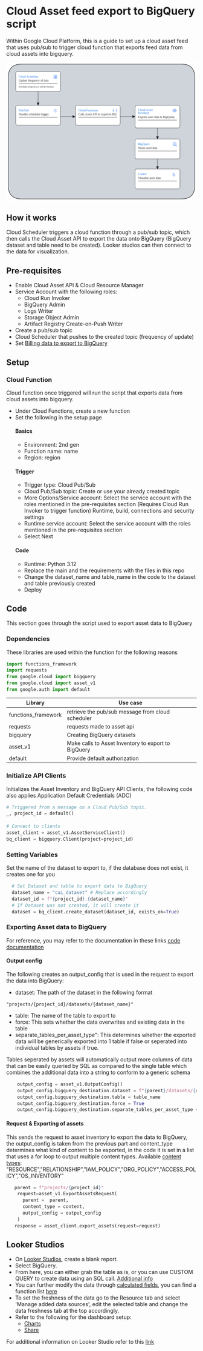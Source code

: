 # Cloud Asset feed export to BigQuery script 

Within Google Cloud Platform, this is a guide to set up a cloud asset feed that uses pub/sub to trigger cloud function that exports feed data from cloud assets into bigquery.

![Architecture Diagram.](architecture.png)

## How it works
Cloud Scheduler triggers a cloud function through a pub/sub topic, which then calls the Cloud Asset API to export the data onto BigQuery (BigQuery dataset and table need to be created).
Looker studios can  then connect to the data for visualization.

## Pre-requisites
 - Enable Cloud Asset API & Cloud Resource Manager
 - Service Account with the following roles:
    - Cloud Run Invoker
    - BigQuery Admin
    - Logs Writer
    - Storage Object Admin
    - Artifact Registry Create-on-Push Writer
 - Create a pub/sub topic
 - Cloud Scheduler that pushes to the created topic (frequency of update)
 - Set [Billing data to export to BigQuery](https://cloud.google.com/billing/docs/how-to/export-data-bigquery-setup)

## Setup

### Cloud Function
Cloud function once triggered will run the script that exports data from cloud assets into bigquery.

 - Under Cloud Functions, create a new function
 - Set the following in the setup page
    #### Basics
    - Environment: 2nd gen
    - Function name: name
    - Region: region
    #### Trigger
    - Trigger type: Cloud Pub/Sub
    - Cloud Pub/Sub topic: Create or use your already created topic
    - More Options/Service account: Select the service account with the roles mentioned in the pre-requisites section (Requires Cloud Run Invoker to trigger function)
    Runtime, build, connections and security settings
    - Runtime service account: Select the service account with the roles mentioned in the pre-requisites section
    - Select Next
    #### Code
    - Runtime: Python 3.12
    - Replace the main and the requirements with the files in this repo
    - Change the dataset_name and table_name in the code to the dataset and table previously created
    - Deploy

## Code
This section goes through the script used to export asset data to BigQuery

### Dependencies
These libraries are used within the function for the following reasons
```python
import functions_framework
import requests
from google.cloud import bigquery
from google.cloud import asset_v1
from google.auth import default
```
| Library                   | Use case                                                 |
|---------------------------|----------------------------------------------------------|
| functions_framework       | retrieve the pub/sub message from cloud scheduler        |
| requests                  | requests made to asset api                               |
| bigquery                  | Creating BigQuery datasets                               |
| asset_v1                  | Make calls to Asset Inventory to export to BigQuery      |
| default                   | Provide default authorization                            |

### Initialize API Clients

Initializes the Asset Inventory and BigQuery API Clients, the following code also applies Application Default Credentials (ADC)
```python
# Triggered from a message on a Cloud Pub/Sub topic.
_, project_id = default()

# Connect to clients
asset_client = asset_v1.AssetServiceClient()
bq_client = bigquery.Client(project=project_id)
```

### Setting Variables
Set the name of the dataset to export to, if the database does not exist, it creates one for you
```python
  # Set Dataset and table to export data to BigQuery
  dataset_name = "cai_dataset" # Replace accordingly
  dataset_id = f"{project_id}.{dataset_name}"
  # If Dataset was not created, it will create it
  dataset = bq_client.create_dataset(dataset_id, exists_ok=True)
```

### Exporting Asset data to BigQuery
For reference, you may refer to the documentation in these links [code](https://cloud.google.com/asset-inventory/docs/samples/asset-quickstart-export-assets-bigquery) [documentation](https://cloud.google.com/asset-inventory/docs/exporting-to-bigquery)
#### Output config
The following creates an output_config that is used in the request to export the data into BigQuery:
 - dataset: The path of the dataset in the following format
 ```
 "projects/{project_id}/datasets/{dataset_name}"
 ```
 - table: The name of the table to export to
 - force: This sets whether the data overwrites and existing data in the table 
 - separate_tables_per_asset_type": This determines whether the exported data will be generically exported into 1 table if false or seperated into individual tables by assets if true. 
 
 Tables seperated by assets will automatically output more columns of data that can be easily queried by SQL as compared to the single table which combines the additional data into a string to conform to a generic schema
```python
    output_config = asset_v1.OutputConfig()
    output_config.bigquery_destination.dataset = f"{parent}/datasets/{dataset_name}"
    output_config.bigquery_destination.table = table_name
    output_config.bigquery_destination.force = True
    output_config.bigquery_destination.separate_tables_per_asset_type = True
```

#### Request & Exporting of assets
This sends the request to asset inventory to export the data to BigQuery,
the output_config is taken from the previous part and content_type determines what kind of content to be exported, in the code it is set in a list that uses a for loop to output multiple content types.
Available [content types](https://cloud.google.com/asset-inventory/docs/overview#content_types): 
"RESOURCE","RELATIONSHIP","IAM_POLICY","ORG_POLICY","ACCESS_POLICY","OS_INVENTORY"
```python
   parent = f"projects/{project_id}"   
    request=asset_v1.ExportAssetsRequest(
      parent =  parent,
      content_type = content,
      output_config = output_config
    )
   response = asset_client.export_assets(request=request)
```

## Looker Studios
- On [Looker Studios](https://lookerstudio.google.com/), create a blank report.
- Select BigQuery.
- From here, you can either grab the table as is, or you can use CUSTOM QUERY to create data using an SQL call. [Additional info](https://support.google.com/looker-studio/answer/6370296?hl=en&ref_topic=10587734&sjid=4576648556961219928-AP#zippy=%2Cin-this-article)
- You can further modify the data through [calculated fields](https://support.google.com/looker-studio/answer/9152828?hl=en), you can find a function list [here](https://support.google.com/looker-studio/table/6379764?hl=en)
- To set the freshness of the data go to the Resource tab and select 'Manage added data sources', edit the selected table and change the data freshness tab at the top accordingly.
- Refer to the following for the dashboard setup:
   - [Charts](https://support.google.com/looker-studio/answer/6293184#zippy=%2Cin-this-article)
   - [Share](https://support.google.com/looker-studio/answer/6296080?hl=en&ref_topic=6289358&sjid=4576648556961219928-AP#zippy=%2Cin-this-article)

For additional information on Looker Studio refer to this [link](https://support.google.com/looker-studio/topic/9170843?hl=en&ref_topic=12398462&sjid=4576648556961219928-AP)